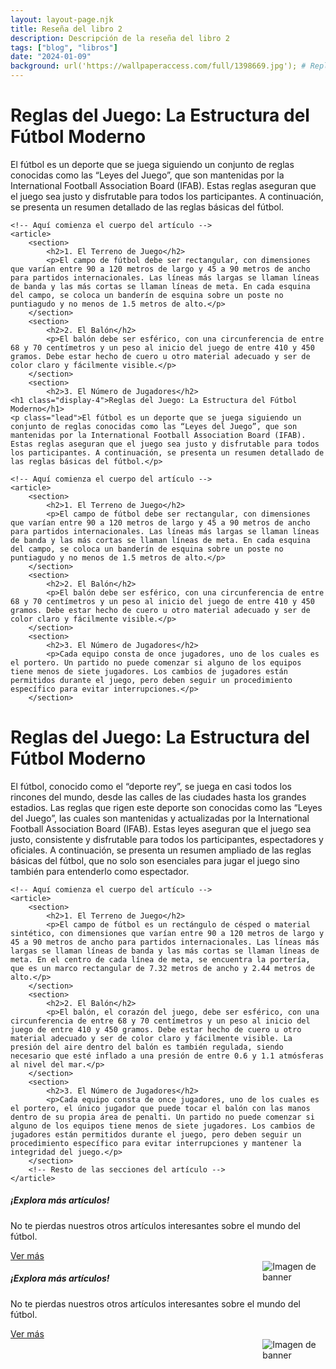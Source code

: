 ```yaml
---
layout: layout-page.njk
title: Reseña del libro 2
description: Descripción de la reseña del libro 2
tags: ["blog", "libros"]
date: "2024-01-09"
background: url('https://wallpaperaccess.com/full/1398669.jpg'); # Replace with the URL of your desired image
---
```


<!-- Contenido principal del artículo -->
<div class="container mt-4">
    <h1 class="display-4">Reglas del Juego: La Estructura del Fútbol Moderno</h1>
    <p class="lead">El fútbol es un deporte que se juega siguiendo un conjunto de reglas conocidas como las “Leyes del Juego”, que son mantenidas por la International Football Association Board (IFAB). Estas reglas aseguran que el juego sea justo y disfrutable para todos los participantes. A continuación, se presenta un resumen detallado de las reglas básicas del fútbol.</p>
    
    <!-- Aquí comienza el cuerpo del artículo -->
    <article>
        <section>
            <h2>1. El Terreno de Juego</h2>
            <p>El campo de fútbol debe ser rectangular, con dimensiones que varían entre 90 a 120 metros de largo y 45 a 90 metros de ancho para partidos internacionales. Las líneas más largas se llaman líneas de banda y las más cortas se llaman líneas de meta. En cada esquina del campo, se coloca un banderín de esquina sobre un poste no puntiagudo y no menos de 1.5 metros de alto.</p>
        </section>
        <section>
            <h2>2. El Balón</h2>
            <p>El balón debe ser esférico, con una circunferencia de entre 68 y 70 centímetros y un peso al inicio del juego de entre 410 y 450 gramos. Debe estar hecho de cuero u otro material adecuado y ser de color claro y fácilmente visible.</p>
        </section>
        <section>
            <h2>3. El Número de Jugadores</h2>
    <h1 class="display-4">Reglas del Juego: La Estructura del Fútbol Moderno</h1>
    <p class="lead">El fútbol es un deporte que se juega siguiendo un conjunto de reglas conocidas como las “Leyes del Juego”, que son mantenidas por la International Football Association Board (IFAB). Estas reglas aseguran que el juego sea justo y disfrutable para todos los participantes. A continuación, se presenta un resumen detallado de las reglas básicas del fútbol.</p>
    
    <!-- Aquí comienza el cuerpo del artículo -->
    <article>
        <section>
            <h2>1. El Terreno de Juego</h2>
            <p>El campo de fútbol debe ser rectangular, con dimensiones que varían entre 90 a 120 metros de largo y 45 a 90 metros de ancho para partidos internacionales. Las líneas más largas se llaman líneas de banda y las más cortas se llaman líneas de meta. En cada esquina del campo, se coloca un banderín de esquina sobre un poste no puntiagudo y no menos de 1.5 metros de alto.</p>
        </section>
        <section>
            <h2>2. El Balón</h2>
            <p>El balón debe ser esférico, con una circunferencia de entre 68 y 70 centímetros y un peso al inicio del juego de entre 410 y 450 gramos. Debe estar hecho de cuero u otro material adecuado y ser de color claro y fácilmente visible.</p>
        </section>
        <section>
            <h2>3. El Número de Jugadores</h2>
            <p>Cada equipo consta de once jugadores, uno de los cuales es el portero. Un partido no puede comenzar si alguno de los equipos tiene menos de siete jugadores. Los cambios de jugadores están permitidos durante el juego, pero deben seguir un procedimiento específico para evitar interrupciones.</p>
        </section>
        
<!-- Contenido principal del artículo -->
<div class="container mt-4">
    <h1 class="display-4">Reglas del Juego: La Estructura del Fútbol Moderno</h1>
    <p class="lead">El fútbol, conocido como el “deporte rey”, se juega en casi todos los rincones del mundo, desde las calles de las ciudades hasta los grandes estadios. Las reglas que rigen este deporte son conocidas como las “Leyes del Juego”, las cuales son mantenidas y actualizadas por la International Football Association Board (IFAB). Estas leyes aseguran que el juego sea justo, consistente y disfrutable para todos los participantes, espectadores y oficiales. A continuación, se presenta un resumen ampliado de las reglas básicas del fútbol, que no solo son esenciales para jugar el juego sino también para entenderlo como espectador.</p>
    
    <!-- Aquí comienza el cuerpo del artículo -->
    <article>
        <section>
            <h2>1. El Terreno de Juego</h2>
            <p>El campo de fútbol es un rectángulo de césped o material sintético, con dimensiones que varían entre 90 a 120 metros de largo y 45 a 90 metros de ancho para partidos internacionales. Las líneas más largas se llaman líneas de banda y las más cortas se llaman líneas de meta. En el centro de cada línea de meta, se encuentra la portería, que es un marco rectangular de 7.32 metros de ancho y 2.44 metros de alto.</p>
        </section>
        <section>
            <h2>2. El Balón</h2>
            <p>El balón, el corazón del juego, debe ser esférico, con una circunferencia de entre 68 y 70 centímetros y un peso al inicio del juego de entre 410 y 450 gramos. Debe estar hecho de cuero u otro material adecuado y ser de color claro y fácilmente visible. La presión del aire dentro del balón es también regulada, siendo necesario que esté inflado a una presión de entre 0.6 y 1.1 atmósferas al nivel del mar.</p>
        </section>
        <section>
            <h2>3. El Número de Jugadores</h2>
            <p>Cada equipo consta de once jugadores, uno de los cuales es el portero, el único jugador que puede tocar el balón con las manos dentro de su propia área de penalti. Un partido no puede comenzar si alguno de los equipos tiene menos de siete jugadores. Los cambios de jugadores están permitidos durante el juego, pero deben seguir un procedimiento específico para evitar interrupciones y mantener la integridad del juego.</p>
        </section>
        <!-- Resto de las secciones del artículo -->
    </article>
</div>

<!-- Banner -->
<div class="list-group-item list-group-item-action text-center">
    <div class="d-flex align-items-center justify-content-center">
        <div>
            <h5 class="mb-1">¡Explora más artículos!</h5>
            <p class="mb-1">No te pierdas nuestros otros artículos interesantes sobre el mundo del fútbol.</p>
            <a href="/blog" class="btn btn-primary">Ver más</a>
        </div>
        <img src="https://www.serfadu.com/wp-content/uploads/2022/11/image-16.png" alt="Imagen de banner" class="ml-3" style="max-width: 20%; height: auto; float: right;">
    </div>
</div>
        <!-- Resto de las secciones del artículo -->
    </article>
</div>

<!-- Banner -->
<div class="list-group-item list-group-item-action text-center">
    <div class="d-flex align-items-center justify-content-center">
        <div>
            <h5 class="mb-1">¡Explora más artículos!</h5>
            <p class="mb-1">No te pierdas nuestros otros artículos interesantes sobre el mundo del fútbol.</p>
            <a href="/blog" class="btn btn-primary">Ver más</a>
        </div>
        <img src="https://www.serfadu.com/wp-content/uploads/2022/11/image-16.png" alt="Imagen de banner" class="ml-3" style="max-width: 20%; height: auto; float: right;">
    </div>
</div>
